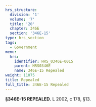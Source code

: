 ```yaml
---
hrs_structure:
  division: '1'
  volume: '7'
  title: '20'
  chapter: 346E
  section: '346E-15'
type: hrs_section
tags:
  - Government
menu:
  hrs:
    identifier: HRS_0346E-0015
    parent: HRS0346E
    name: 346E-15 Repealed
weight: 11075
title: Repealed
full_title: 346E-15 Repealed
---
```

**§346E-15 REPEALED.** L 2002, c 178, §13.